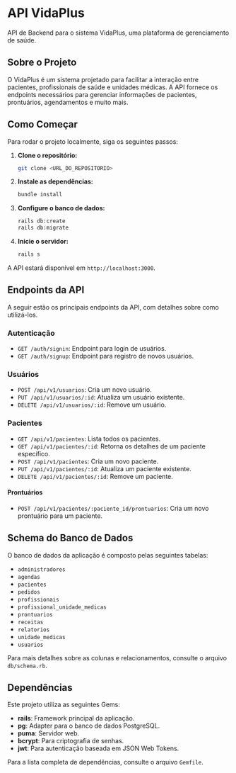 # API VidaPlus

API de Backend para o sistema VidaPlus, uma plataforma de gerenciamento de saúde.

## Sobre o Projeto

O VidaPlus é um sistema projetado para facilitar a interação entre pacientes, profissionais de saúde e unidades médicas. A API fornece os endpoints necessários para gerenciar informações de pacientes, prontuários, agendamentos e muito mais.

## Como Começar

Para rodar o projeto localmente, siga os seguintes passos:

1.  **Clone o repositório:**
    ```bash
    git clone <URL_DO_REPOSITORIO>
    ```
2.  **Instale as dependências:**
    ```bash
    bundle install
    ```
3.  **Configure o banco de dados:**
    ```bash
    rails db:create
    rails db:migrate
    ```
4.  **Inicie o servidor:**
    ```bash
    rails s
    ```

A API estará disponível em `http://localhost:3000`.

## Endpoints da API

A seguir estão os principais endpoints da API, com detalhes sobre como utilizá-los.

### Autenticação

*   `GET /auth/signin`: Endpoint para login de usuários.
*   `GET /auth/signup`: Endpoint para registro de novos usuários.

### Usuários

*   `POST /api/v1/usuarios`: Cria um novo usuário.
*   `PUT /api/v1/usuarios/:id`: Atualiza um usuário existente.
*   `DELETE /api/v1/usuarios/:id`: Remove um usuário.

### Pacientes

*   `GET /api/v1/pacientes`: Lista todos os pacientes.
*   `GET /api/v1/pacientes/:id`: Retorna os detalhes de um paciente específico.
*   `POST /api/v1/pacientes`: Cria um novo paciente.
*   `PUT /api/v1/pacientes/:id`: Atualiza um paciente existente.
*   `DELETE /api/v1/pacientes/:id`: Remove um paciente.

#### Prontuários

*   `POST /api/v1/pacientes/:paciente_id/prontuarios`: Cria um novo prontuário para um paciente.

## Schema do Banco de Dados

O banco de dados da aplicação é composto pelas seguintes tabelas:

*   `administradores`
*   `agendas`
*   `pacientes`
*   `pedidos`
*   `profissionais`
*   `profissional_unidade_medicas`
*   `prontuarios`
*   `receitas`
*   `relatorios`
*   `unidade_medicas`
*   `usuarios`

Para mais detalhes sobre as colunas e relacionamentos, consulte o arquivo `db/schema.rb`.

## Dependências

Este projeto utiliza as seguintes Gems:

*   **rails**: Framework principal da aplicação.
*   **pg**: Adapter para o banco de dados PostgreSQL.
*   **puma**: Servidor web.
*   **bcrypt**: Para criptografia de senhas.
*   **jwt**: Para autenticação baseada em JSON Web Tokens.

Para a lista completa de dependências, consulte o arquivo `Gemfile`.
